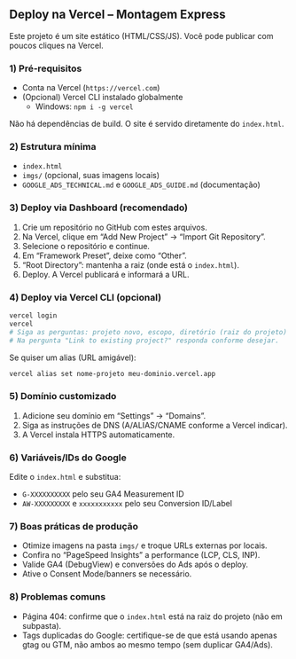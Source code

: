 ## Deploy na Vercel – Montagem Express

Este projeto é um site estático (HTML/CSS/JS). Você pode publicar com poucos cliques na Vercel.

### 1) Pré‑requisitos
- Conta na Vercel (`https://vercel.com`)
- (Opcional) Vercel CLI instalado globalmente
  - Windows: `npm i -g vercel`

Não há dependências de build. O site é servido diretamente do `index.html`.

### 2) Estrutura mínima
- `index.html`
- `imgs/` (opcional, suas imagens locais)
- `GOOGLE_ADS_TECHNICAL.md` e `GOOGLE_ADS_GUIDE.md` (documentação)

### 3) Deploy via Dashboard (recomendado)
1. Crie um repositório no GitHub com estes arquivos.
2. Na Vercel, clique em “Add New Project” → “Import Git Repository”.
3. Selecione o repositório e continue.
4. Em “Framework Preset”, deixe como “Other”.
5. “Root Directory”: mantenha a raiz (onde está o `index.html`).
6. Deploy. A Vercel publicará e informará a URL.

### 4) Deploy via Vercel CLI (opcional)
```bash
vercel login
vercel
# Siga as perguntas: projeto novo, escopo, diretório (raiz do projeto)
# Na pergunta "Link to existing project?" responda conforme desejar.
```

Se quiser um alias (URL amigável):
```bash
vercel alias set nome-projeto meu-dominio.vercel.app
```

### 5) Domínio customizado
1. Adicione seu domínio em “Settings” → “Domains”.
2. Siga as instruções de DNS (A/ALIAS/CNAME conforme a Vercel indicar).
3. A Vercel instala HTTPS automaticamente.

### 6) Variáveis/IDs do Google
Edite o `index.html` e substitua:
- `G-XXXXXXXXXX` pelo seu GA4 Measurement ID
- `AW-XXXXXXXXX` e `xxxxxxxxxxx` pelo seu Conversion ID/Label

### 7) Boas práticas de produção
- Otimize imagens na pasta `imgs/` e troque URLs externas por locais.
- Confira no “PageSpeed Insights” a performance (LCP, CLS, INP).
- Valide GA4 (DebugView) e conversões do Ads após o deploy.
- Ative o Consent Mode/banners se necessário.

### 8) Problemas comuns
- Página 404: confirme que o `index.html` está na raiz do projeto (não em subpasta).
- Tags duplicadas do Google: certifique-se de que está usando apenas gtag ou GTM, não ambos ao mesmo tempo (sem duplicar GA4/Ads).


